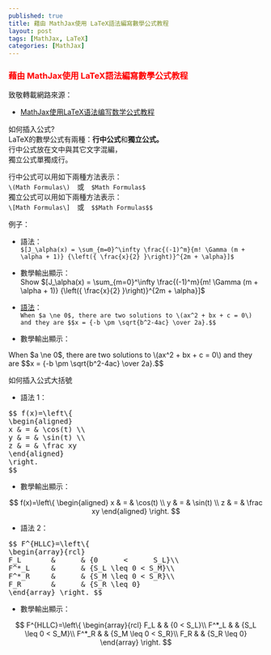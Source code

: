 ```yaml
---
published: true 
title: 藉由 MathJax使用 LaTeX語法編寫數學公式教程
layout: post 
tags: [MathJax, LaTeX] 
categories: [MathJax] 
--- 
```


### <font color="red">藉由 MathJax使用 LaTeX語法編寫數學公式教程</font> 

<script defer src="https://cdnjs.loli.net/ajax/libs/mathjax/2.7.4/MathJax.js?config=TeX-MML-AM_CHTML"></script>
<script type="text/x-mathjax-config">
  MathJax.Hub.Config({
    tex2jax: {inlineMath: [["$","$"],["\\(","\\)"]]}
  });
</script>

致敬轉載網路來源：

* [<span lang="zh-Hans">MathJax使用LaTeX语法编写数学公式教程</span>][1]

如何插入公式?   
LaTeX的數學公式有兩種：**行中公式**和**獨立公式。**    
行中公式放在文中與其它文字混編，    
獨立公式單獨成行。   
    
行中公式可以用如下兩種方法表示：    
```\(Math Formulas\)```　或　```$Math Formulas$```   
獨立公式可以用如下兩種方法表示：    
```\[Math Formulas\]```　或　```$$Math Formulas$$```   

例子：

* 語法：     
```$[J_\alpha(x) = \sum_{m=0}^\infty \frac{(-1)^m}{m! \Gamma (m + \alpha + 1)} {\left({ \frac{x}{2} }\right)}^{2m + \alpha}]$```

* 數學輸出顯示：   
Show $[J_\alpha(x) = \sum_{m=0}^\infty \frac{(-1)^m}{m! \Gamma (m + \alpha + 1)} {\left({ \frac{x}{2} }\right)}^{2m + \alpha}]$

* [語法][2]：   
```When $a \ne 0$, there are two solutions to \(ax^2 + bx + c = 0\) and they are $$x = {-b \pm \sqrt{b^2-4ac} \over 2a}.$$```

* 數學輸出顯示：   
<p>
When $a \ne 0$, there are two solutions to \(ax^2 + bx + c = 0\) and they are
$$x = {-b \pm \sqrt{b^2-4ac} \over 2a}.$$
</p>

如何插入公式大括號   

* 語法 1：   
<pre class="prettyprint">
$$ f(x)=\left\{
\begin{aligned}
x & = & \cos(t) \\
y & = & \sin(t) \\
z & = & \frac xy
\end{aligned}
\right.
$$
</pre>

* 數學輸出顯示：     

$$ f(x)=\left\{
\begin{aligned}
x & = & \cos(t) \\
y & = & \sin(t) \\
z & = & \frac xy
\end{aligned}
\right.
$$

* 語法 2：   
<pre class="prettyprint">
$$ F^{HLLC}=\left\{
\begin{array}{rcl}
F_L       &      & {0      <      S_L}\\
F^*_L     &      & {S_L \leq 0 < S_M}\\
F^*_R     &      & {S_M \leq 0 < S_R}\\
F_R       &      & {S_R \leq 0}
\end{array} \right. $$
</pre>

* 數學輸出顯示：     

$$ F^{HLLC}=\left\{
\begin{array}{rcl}
F_L       &      & {0      <      S_L}\\
F^*_L     &      & {S_L \leq 0 < S_M}\\
F^*_R     &      & {S_M \leq 0 < S_R}\\
F_R       &      & {S_R \leq 0}
\end{array} \right. $$

[1]: https://www.zybuluo.com/knight/note/96093
[2]: https://github.com/mathjax/MathJax/blob/master/test/sample-tex.html
